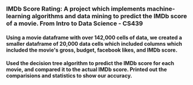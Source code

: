 ### IMDb Score Rating: A project which implements machine-learning algorithms and data mining to predict the IMDb score of a movie. From Intro to Data Science - CS439

#### Using a movie dataframe with over 142,000 cells of data, we created a smaller dataframe of 20,000 data cells which included columns which included the movie's gross, budget, facebook likes, and IMDb score.

#### Used the decision tree algorithm to predict the IMDb score for each movie, and compared it to the actual IMDb score. Printed out the comparisions and statistics to show our accuracy.
